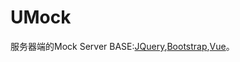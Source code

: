# UMock
服务器端的Mock Server
BASE:[JQuery](http://jquery.com/),[Bootstrap](http://v3.bootcss.com/),[Vue](http://cn.vuejs.org/)。